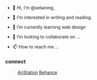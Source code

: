 - 👋 Hi, I’m @setarong,


- 👀 I’m interested in writing and reading.
- 🌱 I’m currently learning web design
- 💞️ I’m looking to collaborate on ...
- 📫 How to reach me ...

### connect

> [AriStation](https://www.artstation.com/qian_rong)
> [Behance](https://www.behance.net/qian_rong)

<!---
setarong/setarong is a ✨ special ✨ repository because its `README.md` (this file) appears on your GitHub profile.
You can click the Preview link to take a look at your changes.
--->
